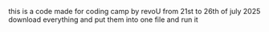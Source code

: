 this is a code made for coding camp by revoU from 21st to 26th of july 2025
download everything and put them into one file and run it
